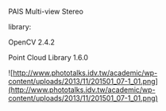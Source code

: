 PAIS Multi-view Stereo

library:

OpenCV 2.4.2

Point Cloud Library 1.6.0

![http://www.phototalks.idv.tw/academic/wp-content/uploads/2013/11/201501_07-1_01.png](http://www.phototalks.idv.tw/academic/wp-content/uploads/2013/11/201501_07-1_01.png)